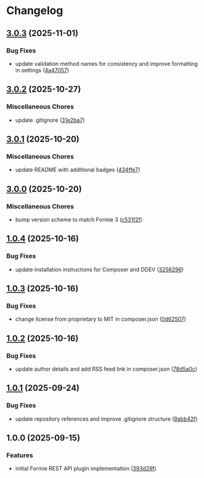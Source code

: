 # Changelog

## [3.0.3](https://github.com/LindemannRock/craft-formie-rest-api/compare/v3.0.2...v3.0.3) (2025-11-01)


### Bug Fixes

* update validation method names for consistency and improve formatting in settings ([4a47057](https://github.com/LindemannRock/craft-formie-rest-api/commit/4a47057496ab2a8034404e6e2a0942ef826ae5c4))

## [3.0.2](https://github.com/LindemannRock/craft-formie-rest-api/compare/v3.0.1...v3.0.2) (2025-10-27)


### Miscellaneous Chores

* update .gitignore ([31e2ba7](https://github.com/LindemannRock/craft-formie-rest-api/commit/31e2ba71da69222f32d7607f3b50c61f72474a46))

## [3.0.1](https://github.com/LindemannRock/craft-formie-rest-api/compare/v3.0.0...v3.0.1) (2025-10-20)


### Miscellaneous Chores

* update README with additional badges ([434ffe7](https://github.com/LindemannRock/craft-formie-rest-api/commit/434ffe7a09ece1c2926b12ea77ca9482e111c172))

## [3.0.0](https://github.com/LindemannRock/craft-formie-rest-api/compare/v1.0.4...v3.0.0) (2025-10-20)


### Miscellaneous Chores

* bump version scheme to match Formie 3 ([c531f2f](https://github.com/LindemannRock/craft-formie-rest-api/commit/c531f2fb4ad778f7df832db681a6e91a4fe4b68c))

## [1.0.4](https://github.com/LindemannRock/craft-formie-rest-api/compare/v1.0.3...v1.0.4) (2025-10-16)


### Bug Fixes

* update installation instructions for Composer and DDEV ([3256296](https://github.com/LindemannRock/craft-formie-rest-api/commit/32562968f738a1f03f5e5d42d97e81e60961d452))

## [1.0.3](https://github.com/LindemannRock/craft-formie-rest-api/compare/v1.0.2...v1.0.3) (2025-10-16)


### Bug Fixes

* change license from proprietary to MIT in composer.json ([0d62507](https://github.com/LindemannRock/craft-formie-rest-api/commit/0d62507f223cced4b6e4769b10dcdc8fa34374d7))

## [1.0.2](https://github.com/LindemannRock/craft-formie-rest-api/compare/v1.0.1...v1.0.2) (2025-10-16)


### Bug Fixes

* update author details and add RSS feed link in composer.json ([78d5a0c](https://github.com/LindemannRock/craft-formie-rest-api/commit/78d5a0cc74d5eab472f546cb9571d050b292d906))

## [1.0.1](https://github.com/LindemannRock/craft-formie-rest-api/compare/v1.0.0...v1.0.1) (2025-09-24)


### Bug Fixes

* update repository references and improve .gitignore structure ([9abb42f](https://github.com/LindemannRock/craft-formie-rest-api/commit/9abb42f6945a1bcda1f2a4cb5949ed3d2f27903e))

## 1.0.0 (2025-09-15)


### Features

* initial Formie REST API plugin implementation ([393d29f](https://github.com/LindemannRock/formie-rest-api/commit/393d29f3814a438c1f9447db95007e232f1a08c9))
